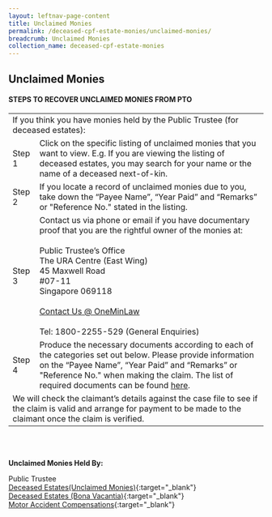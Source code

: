 ```yaml
---
layout: leftnav-page-content
title: Unclaimed Monies
permalink: /deceased-cpf-estate-monies/unclaimed-monies/
breadcrumb: Unclaimed Monies
collection_name: deceased-cpf-estate-monies
---
```


Unclaimed Monies
---

#### **STEPS TO RECOVER UNCLAIMED MONIES FROM PTO**
<table>
  <tr>
    <td colspan="2">If you think you have monies held by the Public Trustee (for deceased estates):</td>
  </tr>
  <tr>
    <td>Step 1</td>
    <td>Click on the specific listing of unclaimed monies that you want to view. E.g. If you are viewing the listing of deceased estates, you may search for your name or the name of a deceased next-of-kin.</td>
  </tr>
  <tr>
    <td>Step 2</td>
    <td>If you locate a record of unclaimed monies due to you, take down the “Payee Name”, “Year Paid” and “Remarks” or "Reference No." stated in the listing.
 </td>
  </tr>
  <tr>
    <td>Step 3</td>
    <td>
      Contact us via phone or email if you have documentary proof that you are the rightful owner of the monies at:<br><br>
      Public Trustee’s Office<br>
      The URA Centre (East Wing)<br>
      45 Maxwell Road<br>
      #07-11<br>
      Singapore 069118<br><br>
      <a href="https://www.mlaw.gov.sg/eservices/enquiry/">Contact Us @ OneMinLaw</a><br><br>
      Tel: 1800-2255-529 (General Enquiries)
    </td>
  </tr>
  <tr>
    <td>Step 4</td>
    <td>
      Produce the necessary documents according to each of the categories set out below. Please provide information on the “Payee Name”, “Year Paid” and “Remarks” or "Reference No." when making the claim. The list of required documents can be found <a href="/_deceased-cpf-estate-monies/forms/">here</a>. 
    </td>
  </tr>
  <tr>
    <td colspan="2">We will check the claimant’s details against the case file to see if the claim is valid and arrange for payment to be made to the claimant once the claim is verified.</td>
  </tr>
</table><br><br>

**Unclaimed Monies Held By:**

Public Trustee<br>
[Deceased Estates(Unclaimed Monies)](PT.pdf){:target="_blank"}<br>
[Deceased Estates (Bona Vacantia)](PTBona-Sept2018.pdf){:target="_blank"}<br>
[Motor Accident Compensations](MAunclaim-Sept2018){:target="_blank"}
